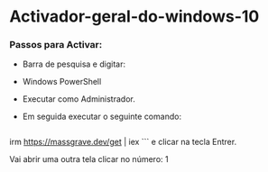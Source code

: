﻿# Activador-geral-do-windows-10
### Passos para Activar:
- Barra de pesquisa e digitar:
- Windows PowerShell
- Executar como Administrador.

- Em seguida executar o seguinte comando:
  ```bash
irm https://massgrave.dev/get | iex ```
e clicar na tecla Entrer.

Vai abrir uma outra tela clicar no número:
1
